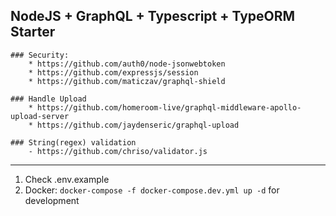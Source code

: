 ## NodeJS + GraphQL + Typescript + TypeORM Starter

    ### Security:
        * https://github.com/auth0/node-jsonwebtoken
        * https://github.com/expressjs/session
        * https://github.com/maticzav/graphql-shield

    ### Handle Upload
        * https://github.com/homeroom-live/graphql-middleware-apollo-upload-server
        * https://github.com/jaydenseric/graphql-upload

    ### String(regex) validation
        - https://github.com/chriso/validator.js

---

1. Check .env.example
2. Docker: `docker-compose -f docker-compose.dev.yml up -d` for development
